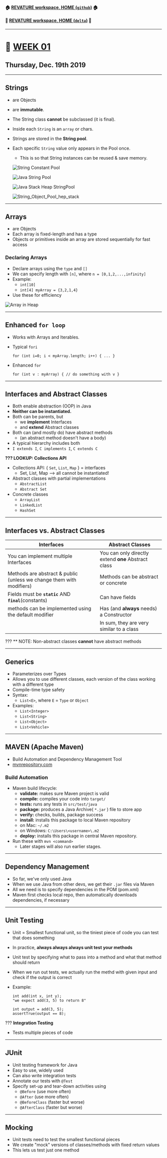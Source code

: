 #### :house: [REVATURE workspace, HOME (`github`)](https://github.com/joedonline/REVATURE__workspace)  :house:
#### :house_with_garden: [REVATURE workspace, HOME (`delta`)](https://github.com/deltachannel/REVATURE__workspace) :house_with_garden:
---
# :calendar: [WEEK 01](https://github.com/joedonline/REVATURE__workspace/tree/master/WEEK__01)
## Thursday, Dec. 19th 2019

---
## Strings
- are Objects
- are **immutable**.
- The String class **cannot** be subclassed (it is final).
- Inside each `String` is an `array` or chars.
- Strings are stored in the **String pool**.
- Each specific `String` value only appears in the Pool once.
  * This is so that String instances can be reused & save memory.
  
  ![String Constant Pool](string_constant_pool.png)

  ![Java String Pool](java_string_pool.png)

  ![Java Stack Heap StringPool](Java_Stack_Heap_StringPool.jpg)

  ![String_Object_Pool_hep_stack](String_Object_Pool_hep_stack.png)

---
## Arrays
- are Objects
- Each array is fixed-length and has a type
- Objects or primitives inside an array are stored sequentially for fast access

### Declaring Arrays
- Declare arrays using the `type` and `[]`
- We can specify length with `[n]`, where `n = [0,1,2,...,infinity]`
- Example: 
  * `int[10]`
  * `int[4] myArray = {3,2,1,4}`
- Use these for efficiency

![Array in Heap](array_in_heap.jpg)

---
## Enhanced `for loop`
- Works with Arrays and Iterables.
- Typical `fori`
  
  ```
  for (int i=0; i < myArray.length; i++) { ... }
  ```

- Enhanced `for`
  
  ```
  for (int v : myArray) { // do something with v }
  ```

---
## Interfaces and Abstract Classes
- Both enable abstraction (OOP) in Java
- **Neither can be instantiated.**
- Both can be parents, but
  * we **implement** Interfaces
  * and **extend** Abstract classes
- Both can (and mostly do) have abstract methods
  * (an abstract method doesn't have a body)
- A typical hierarchy includes both
- `I extends I`, `C implements I`, `C extends C`

**??? LOOKUP: Collections API**
- Collections API: { `Set`, `List`, `Map` } = interfaces
  * Set, List, Map --> all cannot be instantiated!
- Abstract classes with partial implementations
  * `AbstractList`
  * `Abstract Set`
- Concrete classes
  * `ArrayList`
  * `LinkedList`
  * `HashSet`

---
## Interfaces vs. Abstract Classes

| Interfaces | Abstract Classes |
|-|-|
| You can implement multiple Interfaces | You can only directly extend **one** Abstract class |
| Methods are abstract & public (unless we change them with modifiers) | Methods can be abstract or concrete |
| Fields must be **`static`** AND **`final`**(constants) | Can have fields |
| methods can be implemented using the default modifier | Has (and **always** needs) a Constructor |
|  | In sum, they are very similar to a class |

??? ** NOTE: Non-abstract classes **cannot** have abstract methods

---
## Generics
- Parameterizes over Types
- Allows you to use different classes, each version of the class working with a different type
- Compile-time type safety
- Syntax: 
  * `List<E>`, where `E` = `Type` or `Object`
- Examples:
  * `List<Integer>`
  * `List<String>`
  * `List<Object>`
  * `List<Vehicle>`

---
## MAVEN (Apache Maven)
- Build Automation and Dependency Management Tool
- [mvnrepository.com](https://mvnrepository.com)

### Build Automation
- Maven build lifecycle:
  * **validate:** makes sure Maven project is valid
  * **compile:** compiles your code into `target/`
  * **tests:** runs any tests in `src/test/java`
  * **package:** produces a Java Archive( `*.jar` ) file to store app
  * **verify:** checks, builds, package success
  * **install:** installs this package to local Maven repository
   - on Mac: `~/.m2`
   - on Windows: `C:\Users\<username>\.m2`
  * **deploy:** installs this package in central Maven repository.
- Run these with `mvn <command>`
  * Later stages will also run earlier stages.

---
## Dependency Management
- So far, we've only used Java
- When we use Java from other devs, we get their `.jar` files via Maven
- All we need is to specify dependencies in the POM (pom.xml)
- Maven first checks local repo, then automatically downloads dependencies, if necessary

---
## Unit Testing
- Unit = Smallest functional unit, so the tiniest piece of code you can test that does something
- In practice, **always always always unit test your methods**
- Unit test by specifying what to pass into a method and what that method should return
- When we run out tests, we actually run the methd with given input and check if the output is correct
- Example:
  
  ```
  int add(int x, int y);
  "we expect add(3, 5) to return 8"

  int output = add(3, 5);
  assertTrue(output == 8);
  ```

??? **Integration Testing**
- Tests multiple pieces of code

---
## JUnit
- Unit testing framework for Java
- Easy to use, widely used
- Can also write integration tests
- Annotate our tests with `@Test`
- Specify set-up and tear-down activities using
  * `@Before` (use more often)
  * `@After` (use more often)
  * `@BeforeClass` (faster but worse)
  * `@AfterClass` (faster but worse)

---
## Mocking
- Unit tests need to test the smallest functional pieces
- We create "mock" versions of classes/methods with fixed return values
- This lets us test just one method
